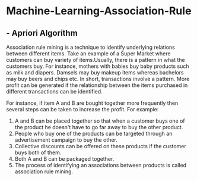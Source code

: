 # Machine-Learning-Association-Rule

## - Apriori Algorithm
Association rule mining is a technique to identify underlying relations between different items. Take an example of a Super Market where customers can buy variety of items.Usually, there is a pattern in what the customers buy. For instance, mothers with babies buy baby products such as milk and diapers. Damsels may buy makeup items whereas bachelors may buy beers and chips etc. In short, transactions involve a pattern. More profit can be generated if the relationship between the items purchased in different transactions can be identified. 

For instance, if item A and B are bought together more frequently then several steps can be taken to increase the profit. For example:

1. A and B can be placed together so that when a customer buys one of the product he doesn't have to go far away to buy the other product.
2. People who buy one of the products can be targeted through an advertisement campaign to buy the other.
3. Collective discounts can be offered on these products if the customer buys both of them.
4. Both A and B can be packaged together.
5. The process of identifying an associations between products is called association rule mining.

